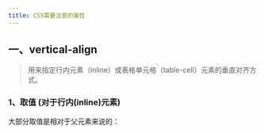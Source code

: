 ```yaml
---
title: CSS需要注意的属性
---
```


## 一、vertical-align

>用来指定行内元素（inline）或表格单元格（table-cell）元素的垂直对齐方式。

### 1、取值 (对于行内(inline)元素)

大部分取值是相对于父元素来说的：